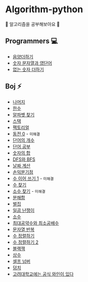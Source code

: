 # Algorithm-python
:tulip: 알고리즘을 공부해보아요 :tulip:

## Programmers :computer:
* [음양더하기](https://github.com/haremeat/Algorithm/blob/main/programmers/76501.py)
* [숫자 문자열과 영단어](https://github.com/haremeat/Algorithm/blob/main/programmers/81301.py)
* [없는 숫자 더하기](https://github.com/haremeat/Algorithm/blob/main/programmers/86051.py)


## Boj :zap:
* [나머지](https://github.com/haremeat/Algorithm/blob/main/boj/10430.py)
* [한수](https://github.com/haremeat/Algorithm/blob/main/boj/1065.py)
* [알파벳 찾기](https://github.com/haremeat/Algorithm/blob/main/boj/10809.py)
* [스택](https://github.com/haremeat/Algorithm/blob/main/boj/10828.py)
* [팩토리얼](https://github.com/haremeat/Algorithm/blob/main/boj/10872.py)
* [동전 0](https://github.com/haremeat/Algorithm/blob/main/boj/11047.py) - `미해결`
* [단어의 개수](https://github.com/haremeat/Algorithm/blob/boj/main/1152.py)
* [단어 공부](https://github.com/haremeat/Algorithm/blob/main/boj/1157.py)
* [숫자의 합](https://github.com/haremeat/Algorithm/blob/main/boj/11720.py)
* [DFS와 BFS](https://github.com/haremeat/Algorithm/blob/main/boj/1260.py)
* [날짜 계산](https://github.com/haremeat/Algorithm/blob/main/boj/1476.py)
* [손익분기점](https://github.com/haremeat/Algorithm/blob/main/boj/1712.py)
* [수 이어 쓰기 1](https://github.com/haremeat/Algorithm/blob/main/boj/1748.py) - `미해결`
* [수 찾기](https://github.com/haremeat/Algorithm/blob/main/boj/1920.py)
* [소수 찾기](https://github.com/haremeat/Algorithm/blob/main/boj/1978.py) - `미해결`
* [분해합](https://github.com/haremeat/Algorithm/blob/main/boj/2231.py)
* [벌집](https://github.com/haremeat/Algorithm/blob/main/boj/2292.py)
* [일곱 난쟁이](https://github.com/haremeat/Algorithm/blob/main/boj/2309.py)
* [소수](https://github.com/haremeat/Algorithm/blob/main/boj/2581.py)
* [최대공약수와 최소공배수](https://github.com/haremeat/Algorithm/blob/main/boj/2609.py)
* [문자열 반복](https://github.com/haremeat/Algorithm/blob/main/boj/2675.py)
* [수 정렬하기](https://github.com/haremeat/Algorithm/blob/main/boj/2750.py)
* [수 정렬하기 2](https://github.com/haremeat/Algorithm/blob/main/boj/2751.py)
* [블랙잭](https://github.com/haremeat/Algorithm/blob/main/boj/2798.py)
* [상수](https://github.com/haremeat/Algorithm/blob/main/boj/2908.py)
* [셀프 넘버](https://github.com/haremeat/Algorithm/blob/main/boj/4673.py)
* [덩치](https://github.com/haremeat/Algorithm/blob/main/boj/7568.py)
* [고려대학교에는 공식 와인이 있다](https://github.com/haremeat/Algorithm/blob/main/boj/16673.py)

